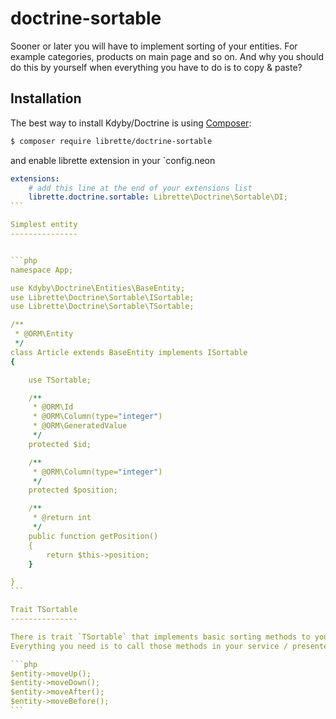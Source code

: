 # doctrine-sortable

Sooner or later you will have to implement sorting of your entities.
For example categories, products on main page and so on. And why you should do this by yourself when everything you have to do is to copy & paste?


Installation
-----------

The best way to install Kdyby/Doctrine is using [Composer](http://getcomposer.org/):

```sh
$ composer require librette/doctrine-sortable
```

and enable librette extension in your `config.neon
````yml
extensions:
	# add this line at the end of your extensions list
	librette.doctrine.sortable: Librette\Doctrine\Sortable\DI;
```

Simplest entity
---------------


```php
namespace App;

use Kdyby\Doctrine\Entities\BaseEntity;
use Librette\Doctrine\Sortable\ISortable;
use Librette\Doctrine\Sortable\TSortable;

/**
 * @ORM\Entity
 */
class Article extends BaseEntity implements ISortable
{

	use TSortable;

	/**
	 * @ORM\Id
	 * @ORM\Column(type="integer")
	 * @ORM\GeneratedValue
	 */
	protected $id;

	/**
	 * @ORM\Column(type="integer")
	 */
	protected $position;

	/**
	 * @return int
	 */
	public function getPosition()
	{
		return $this->position;
	}

}
```

Trait TSortable
---------------

There is trait `TSortable` that implements basic sorting methods to your entity.
Everything you need is to call those methods in your service / presenter.

```php
$entity->moveUp();
$entity->moveDown();
$entity->moveAfter();
$entity->moveBefore();
```
